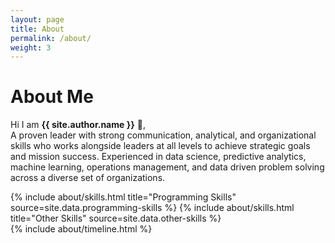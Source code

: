 ```yaml
---
layout: page
title: About
permalink: /about/
weight: 3
---
```


# **About Me**

Hi I am **{{ site.author.name }}** :wave:,<br>
A proven leader with strong communication, analytical, and organizational skills who works alongside leaders at all levels to achieve strategic goals and mission success. Experienced in data science, predictive analytics, machine learning, operations management, and data driven problem solving across a diverse set of organizations.

<div class="row">
{% include about/skills.html title="Programming Skills" source=site.data.programming-skills %}
{% include about/skills.html title="Other Skills" source=site.data.other-skills %}
</div>

<div class="row">
{% include about/timeline.html %}
</div>